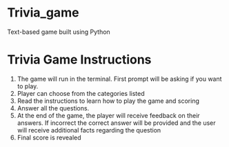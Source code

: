 # Trivia_game
Text-based game built using Python

# Trivia Game Instructions
1. The game will run in the terminal. First prompt will be asking if you want to play. 
2. Player can choose from the categories listed
3. Read the instructions to learn how to play the game and scoring
4. Answer all the questions.
5. At the end of the game, the player will receive feedback on their answers. If incorrect the correct answer will be provided and
   the user will receive additional facts regarding the question
6. Final score is revealed